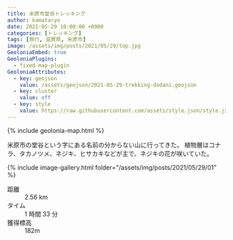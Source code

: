 ```yaml
---
title: 米原市堂谷トレッキング
author: kamataryo
date: 2021-05-29 10:00:00 +0900
categories: [トレッキング]
tags: [旅行, 滋賀県, 米原市]
image: /assets/img/posts/2021/05/29/top.jpg
GeoloniaEmbed: true
GeoloniaPlugins:
  - fixed-map-plugin
GeoloniaAttributes:
  - key: geojson
    value: /assets/geojson/2021-05-29-trekking-dodani.geojson
  - key: cluster
    value: off
  - key: style
    value: https://raw.githubusercontent.com/assets/style.json/style.json
---
```


{% include geolonia-map.html %}

米原市の堂谷という字にある名前の分からない山に行ってきた。
植物層はコナラ、タカノツメ、ネジキ、ヒサカキなどが主で、ネジキの花が咲いていた。

{% include image-gallery.html folder="/assets/img/posts/2021/05/29/01" %}

<dl>
<dt>距離</dt><dd>2.56 km</dd>
<dt>タイム</dt><dd>1 時間 33 分</dd>
<dt>獲得標高</dt><dd>182m</dd>
</dl>
